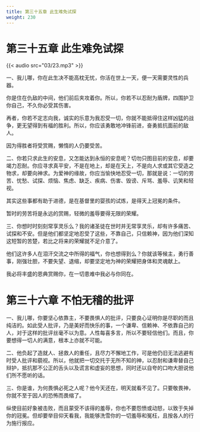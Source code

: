 ```yaml
---
title: 第三十五章 此生难免试探
weight: 230
---
```

# 第三十五章 此生难免试探

{{< audio src="03/23.mp3" >}}

一、我儿哪，你在此生决不能高枕无忧，你活在世上一天，便一天需要灵性的兵器。

你是住在仇敌的中间，他们前后夹攻着你。所以，你若不以忍耐为盾牌，四围护卫你自己，不久你必受其伤害。

再者，你若不定志向我，诚实的乐意为我忍受一切，你就不能抵得住这样凶猛的战争，更无望得到有福的胜利。所以，你应该勇敢地冲锋前进，奋勇抵抗面前的敌人。

因为得胜者将受赏赐，懒惰的人仍要受苦。

二、你若只求此生的安息，又怎能达到永恒的安息呢？切勿只图目前的安息，却要竭力忍耐。你应寻求真平安，不是在地上，却是在天上，不是向人求或其它受造之物求，却要向神求。为爱神的缘故，你应当愉快地忍受一切，那就是说：一切的劳苦、忧愁、试探、烦恼、焦虑、缺乏、疾病、伤害、毁谤、斥骂、羞辱、讥笑和轻视。

其实这些事都有助于进德，是在基督里的婴孩的试炼，是得天上冠冕的条件。

暂时的劳苦将是永远的赏赐，轻微的羞辱要得无限的荣耀。

三、你想时时刻刻常享灵乐么？我的诸圣徒在世时并无常享灵乐，却有许多痛苦、试探和不安。但是他们都坚定地忍受了这些，不靠自己，只信赖神，因为他们深知这短暂的苦楚，若比之将来的荣耀就不足介意了。

他们这许多人在泪汗交流之中所得的福气，你也想得到么？你就该等候主，勇行善事，刚强壮胆，不要失望、退缩，却要坚定地为神的荣耀把身体和灵魂献上。

我必将丰盛的恩典赏赐你，在一切患难中我必与你同在。

# 第三十六章 不怕无稽的批评

一、我儿哪，你要坚心依靠主，不要畏惧人的批评，只要良心证明你是尽职的而且纯洁的。如此受人批评，乃是美好而快乐的事，一个谦卑、信赖神、不依靠自己的人，对于这样的批评丝毫不以为意。人性每喜多言，所以不要轻信他们。而且，你要想得一切人的满意，根本上亦就不可能。

二、他负起了造就人、拯救人的重任，且尽力不懈地工作，可是他仍旧无法逃避有时受人批评和藐视。所以，他就把一切交托于无所不知的神，以忍耐和谦卑替自己辩护，抵抗那不公正的舌头以及谎言和虚妄的思想，同时还以自夸的口吻大胆说他们所不愿听的话。

三、你是谁，为何畏惧必死之人呢？他今天还在，明天就看不见了。只要敬畏神，你就不至于因人的恐怖而畏缩了。

纵使目前好象被击败，而且蒙受不该得的羞辱，你也不要怨愤或动怒，以致于失掉你的冠冕。但却要举目仰天看我，我能够洗雪你的一切羞辱和冤枉，且按各人的行为施行报应。
